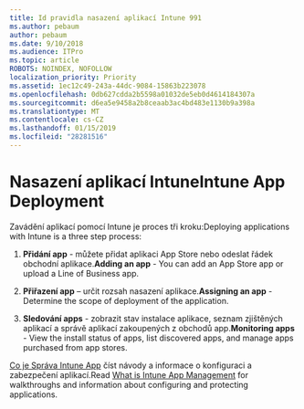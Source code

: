 ```yaml
---
title: Id pravidla nasazení aplikací Intune 991
ms.author: pebaum
author: pebaum
ms.date: 9/10/2018
ms.audience: ITPro
ms.topic: article
ROBOTS: NOINDEX, NOFOLLOW
localization_priority: Priority
ms.assetid: 1ec12c49-243a-44dc-9084-15863b223078
ms.openlocfilehash: 0db627cdda2b5598a01032de5eb0d4614184307a
ms.sourcegitcommit: d6ea5e9458a2b8ceaab3ac4bd483e1130b9a398a
ms.translationtype: MT
ms.contentlocale: cs-CZ
ms.lasthandoff: 01/15/2019
ms.locfileid: "28281516"
---
```

# <a name="intune-app-deployment"></a><span data-ttu-id="811d0-102">Nasazení aplikací Intune</span><span class="sxs-lookup"><span data-stu-id="811d0-102">Intune App Deployment</span></span>

<span data-ttu-id="811d0-103">Zavádění aplikací pomocí Intune je proces tři kroku:</span><span class="sxs-lookup"><span data-stu-id="811d0-103">Deploying applications with Intune is a three step process:</span></span>
  
1. <span data-ttu-id="811d0-104">**Přidání app** - můžete přidat aplikaci App Store nebo odeslat řádek obchodní aplikace.</span><span class="sxs-lookup"><span data-stu-id="811d0-104">**Adding an app** - You can add an App Store app or upload a Line of Business app.</span></span> 
    
2. <span data-ttu-id="811d0-105">**Přiřazení app** – určit rozsah nasazení aplikace.</span><span class="sxs-lookup"><span data-stu-id="811d0-105">**Assigning an app** - Determine the scope of deployment of the application.</span></span> 
    
3. <span data-ttu-id="811d0-106">**Sledování apps** - zobrazit stav instalace aplikace, seznam zjištěných aplikací a správě aplikací zakoupených z obchodů app.</span><span class="sxs-lookup"><span data-stu-id="811d0-106">**Monitoring apps** - View the install status of apps, list discovered apps, and manage apps purchased from app stores.</span></span> 
    
<span data-ttu-id="811d0-107">[Co je Správa Intune App](https://docs.microsoft.com/intune/app-management) číst návody a informace o konfiguraci a zabezpečení aplikací.</span><span class="sxs-lookup"><span data-stu-id="811d0-107">Read [What is Intune App Management](https://docs.microsoft.com/intune/app-management) for walkthroughs and information about configuring and protecting applications.</span></span> 
  

